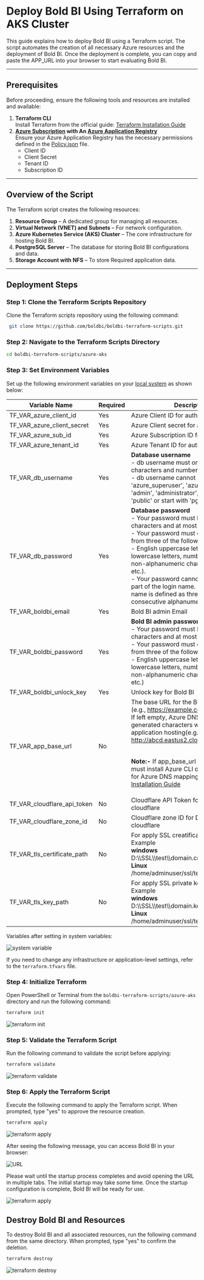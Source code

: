 # Deploy Bold BI Using Terraform on AKS Cluster

This guide explains how to deploy Bold BI using a Terraform script. The script automates the creation of all necessary Azure resources and the deployment of Bold BI. Once the deployment is complete, you can copy and paste the APP_URL into your browser to start evaluating Bold BI.

---

## Prerequisites

Before proceeding, ensure the following tools and resources are installed and available:

1. **Terraform CLI**  
   Install Terraform from the official guide: [Terraform Installation Guide](https://developer.hashicorp.com/terraform/tutorials/aws-get-started/install-cli)
2. **[Azure Subscription](https://azure.microsoft.com/en-us/pricing/purchase-options/azure-account) with An [Azure Application Registry](https://learn.microsoft.com/en-us/entra/identity-platform/howto-create-service-principal-portal)**
   <br>Ensure your Azure Application Registry has the necessary permissions defined in the [Policy.json](policy.json) file.
   - Client ID
   - Client Secret
   - Tenant ID
   - Subscription ID

---

## Overview of the Script

The Terraform script creates the following resources:

1. **Resource Group** – A dedicated group for managing all resources.
2. **Virtual Network (VNET) and Subnets** – For network configuration.
3. **Azure Kubernetes Service (AKS) Cluster** – The core infrastructure for hosting Bold BI.
4. **PostgreSQL Server** – The database for storing Bold BI configurations and data.
5. **Storage Account with NFS** – To store Required application data.

---

## Deployment Steps

### Step 1: Clone the Terraform Scripts Repository
Clone the Terraform scripts repository using the following command:

```sh
 git clone https://github.com/boldbi/boldbi-terraform-scripts.git
```

### Step 2: Navigate to the Terraform Scripts Directory
```sh
cd boldbi-terraform-scripts/azure-aks
```

### Step 3: Set Environment Variables
Set up the following environment variables on your [local system](https://chlee.co/how-to-setup-environment-variables-for-windows-mac-and-linux/) as shown below:

| Variable Name               |Required| Description                                       |
|-----------------------------|--------|---------------------------------------------------|
| TF_VAR_azure_client_id      | Yes    | Azure Client ID for authentication                |
| TF_VAR_azure_client_secret  | Yes    | Azure Client secret for authentication            |
| TF_VAR_azure_sub_id         | Yes    | Azure Subscription ID for authentication          |
| TF_VAR_azure_tenant_id      | Yes    | Azure Tenant ID for authentication                |
| TF_VAR_db_username          | Yes    | **Database username** <br> - db username must only contain characters and numbers.<br> - db username cannot be 'azure_superuser', 'azure_pg_admin', 'admin', 'administrator', 'root', 'guest', 'public' or start with 'pg_'.                             |
| TF_VAR_db_password          | Yes    | **Database password** <br> - Your password must be at least 8 characters and at most 128 characters.<br> - Your password must contain characters from three of the following categories<br> - English uppercase letters, English lowercase letters, numbers (0-9), and non-alphanumeric characters (!, $, #, %, etc.).<br> - Your password cannot contain all or part of the login name. Part of a login name is defined as three or more consecutive alphanumeric characters.                                 |
| TF_VAR_boldbi_email         | Yes    | Bold BI admin Email                               |
| TF_VAR_boldbi_password      | Yes    | **Bold BI admin password**<br> - Your password must be at least 8 characters and at most 128 characters.<br> - Your password must contain characters from three of the following categories<br> - English uppercase letters, English lowercase letters, numbers (0-9), and non-alphanumeric characters (!, $, #, %, etc.)|
| TF_VAR_boldbi_unlock_key    | Yes    | Unlock key for Bold BI                            |
| TF_VAR_app_base_url         | No     | The base URL for the Bold BI application (e.g., https://example.com).<br>If left empty, Azure DNS with randomly generated characters will be used for application hosting(e.g., http://abcd.eastus2.cloudapp.azure.com).<p><br> **Note:-**  If app_base_url is left empty, you must install Azure CLI on your machine for Azure DNS mapping.[Azure CLI Installation Guide](https://learn.microsoft.com/en-us/cli/azure/install-azure-cli)                                                |
| TF_VAR_cloudflare_api_token | No     | Cloudflare API Token for DNS mapping on cloudflare|
| TF_VAR_cloudflare_zone_id   | No     | Cloudflare zone ID for DNS mapping on cloudflare  |
| TF_VAR_tls_certificate_path | No     |For apply SSL creatificate on AKS cluster <br>Example <br>**windows**<br>D:\\\SSL\\\test\\\domain.crt<br>**Linux**<br>/home/adminuser/ssl/test/domain.crt        | 
| TF_VAR_tls_key_path | No             | For apply SSL private key on AKS cluster <br>Example <br>**windows**<br>D:\\\SSL\\\test\\\domain.key<br>**Linux**<br>/home/adminuser/ssl/test/domain.key         | 

Variables after setting in system variables:

![system variable](./images/environment.png)

If you need to change any infrastructure or application-level settings, refer to the `terraform.tfvars` file.

### Step 4: Initialize Terraform
Open PowerShell or Terminal from the `boldbi-terraform-scripts/azure-aks` directory and run the following command:
```sh
terraform init
```

![terraform init](./images/terraform_init.png)

### Step 5: Validate the Terraform Script
Run the following command to validate the script before applying:
```sh
terraform validate
```
![terraform validate](./images/terraform_validate.png)

### Step 6: Apply the Terraform Script
Execute the following command to apply the Terraform script. When prompted, type "yes" to approve the resource creation.
```sh
terraform apply
```
![terraform apply](./images/apply.gif)

After seeing the following message, you can access Bold BI in your browser:

![URL](./images/url.png)

Please wait until the startup process completes and avoid opening the URL in multiple tabs. The initial startup may take some time. Once the startup configuration is complete, Bold BI will be ready for use.

![terraform apply](./images/boldbi.gif)

## Destroy Bold BI and Resources
To destroy Bold BI and all associated resources, run the following command from the same directory. When prompted, type "yes" to confirm the deletion.
```sh
terraform destroy
```
![terraform destroy](./images/destroy.gif)
